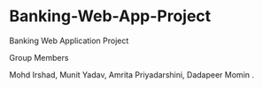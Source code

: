 # Banking-Web-App-Project
Banking Web Application Project


Group Members

Mohd Irshad, 
Munit Yadav, 
Amrita Priyadarshini, 
Dadapeer Momin .
